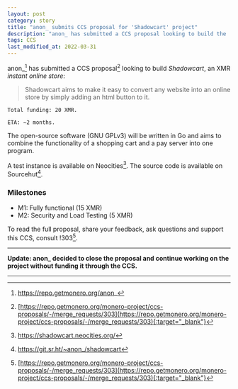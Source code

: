 ```yaml
---
layout: post
category: story
title: "anon_ submits CCS proposal for 'Shadowcart' project"
description: "anon_ has submitted a CCS proposal looking to build the 'Shadowcart' project."
tags: CCS
last_modified_at: 2022-03-31
---
```


anon_[^1] has submitted a CCS proposal[^2] looking to build *Shadowcart*, an XMR *instant online store*:

> Shadowcart aims to make it easy to convert any website into an online store by simply adding an html button to it.

```
Total funding: 20 XMR.

ETA: ~2 months.
```

The open-source software (GNU GPLv3) will be written in Go and aims to combine the functionality of a shopping cart and a pay server into one program. 

A test instance is available on Neocities[^3]. The source code is available on Sourcehut[^4].

### Milestones

- M1: Fully functional (15 XMR)
- M2: Security and Load Testing (5 XMR)

To read the full proposal, share your feedback, ask questions and support this CCS, consult !303[^2].

---

**Update: anon_ decided to close the proposal and continue working on the project without funding it through the CCS.**

---

[^1]: https://repo.getmonero.org/anon_
[^2]: [https://repo.getmonero.org/monero-project/ccs-proposals/-/merge_requests/303](https://repo.getmonero.org/monero-project/ccs-proposals/-/merge_requests/303){:target="_blank"}
[^3]: https://shadowcart.neocities.org/
[^4]: https://git.sr.ht/~anon_/shadowcart
